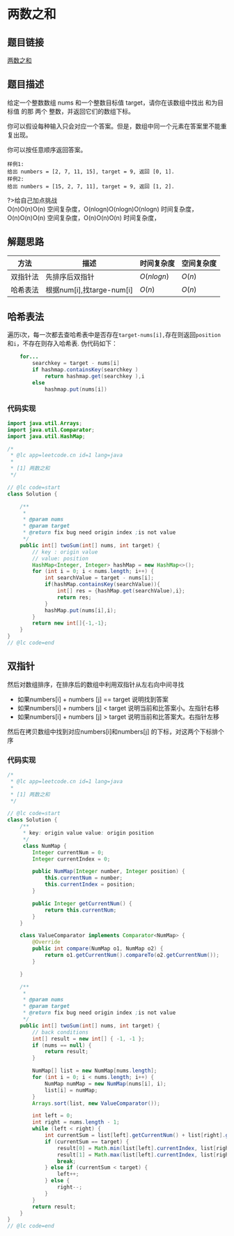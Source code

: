 
# 两数之和

## 题目链接

[两数之和](https://leetcode-cn.com/problems/two-sum/)

## 题目描述
给定一个整数数组 nums 和一个整数目标值 target，请你在该数组中找出 和为目标值 的那 两个 整数，并返回它们的数组下标。

你可以假设每种输入只会对应一个答案。但是，数组中同一个元素在答案里不能重复出现。

你可以按任意顺序返回答案。

```shell
样例1:
给出 numbers = [2, 7, 11, 15], target = 9, 返回 [0, 1].
样例2:
给出 numbers = [15, 2, 7, 11], target = 9, 返回 [1, 2].
```

?>给自己加点挑战 <br>
    O(n)O(n)O(n) 空间复杂度，O(nlogn)O(nlogn)O(nlogn) 时间复杂度，<br>
    O(n)O(n)O(n) 空间复杂度，O(n)O(n)O(n) 时间复杂度，<br>



## 解题思路
| 方法  |描述 |时间复杂度 |空间复杂度|
|---|---|---|---|
|  双指针法 | 先排序后双指针  | $O(nlogn)$|$O(n)$|
|  哈希表法 | 根据num[i],找targe-num[i]  | $O(n)$|$O(n)$|


## 哈希表法

遍历i次，每一次都去查哈希表中是否存在`target-nums[i],`存在则返回`position`和`i`，不存在则存入哈希表.
伪代码如下：
```java
    for... 
        searchkey = target - nums[i]
        if hashmap.containsKey(searchkey )
            return hashmap.get(searchkey ),i
        else
            hashmap.put(nums[i])
```


### 代码实现

```java
import java.util.Arrays;
import java.util.Comparator;
import java.util.HashMap;

/*
 * @lc app=leetcode.cn id=1 lang=java
 *
 * [1] 两数之和
 */

// @lc code=start
class Solution {

    /**
     * 
     * @param nums
     * @param target
     * @return fix bug need origin index ;is not value
     */
    public int[] twoSum(int[] nums, int target) {
        // key : origin value
        // value: position
        HashMap<Integer, Integer> hashMap = new HashMap<>();
        for (int i = 0; i < nums.length; i++) {
            int searchValue = target - nums[i];
            if(hashMap.containsKey(searchValue)){
                int[] res = {hashMap.get(searchValue),i};
                return res;
            }
            hashMap.put(nums[i],i);
        }
        return new int[]{-1,-1};
    }
}
// @lc code=end


```
## 双指针

然后对数组排序，在排序后的数组中利用双指针从左右向中间寻找
-    如果numbers[i] + numbers [j] == target 说明找到答案
-    如果numbers[i] + numbers [j] < target 说明当前和比答案小。左指针右移
-    如果numbers[i] + numbers [j] > target 说明当前和比答案大。右指针左移

然后在拷贝数组中找到对应numbers[i]和numbers[j] 的下标，对这两个下标排个序

### 代码实现

```java
/*
 * @lc app=leetcode.cn id=1 lang=java
 *
 * [1] 两数之和
 */

// @lc code=start
class Solution {
    /**
     * key: origin value value: origin position
     */
     class NumMap {
        Integer currentNum = 0;
        Integer currentIndex = 0;

        public NumMap(Integer number, Integer position) {
            this.currentNum = number;
            this.currentIndex = position;
        }

        public Integer getCurrentNum() {
            return this.currentNum;
        }
    }

    class ValueComparator implements Comparator<NumMap> {
        @Override
        public int compare(NumMap o1, NumMap o2) {
            return o1.getCurrentNum().compareTo(o2.getCurrentNum());
        }

    }

    /**
     * 
     * @param nums
     * @param target
     * @return fix bug need origin index ;is not value
     */
    public int[] twoSum(int[] nums, int target) {
        // back conditions
        int[] result = new int[] { -1, -1 };
        if (nums == null) {
            return result;
        }

        NumMap[] list = new NumMap[nums.length];
        for (int i = 0; i < nums.length; i++) {
            NumMap numMap = new NumMap(nums[i], i);
            list[i] = numMap;
        }
        Arrays.sort(list, new ValueComparator());

        int left = 0;
        int right = nums.length - 1;
        while (left < right) {
            int currentSum = list[left].getCurrentNum() + list[right].getCurrentNum();
            if (currentSum == target) {
                result[0] = Math.min(list[left].currentIndex, list[right].currentIndex);
                result[1] = Math.max(list[left].currentIndex, list[right].currentIndex);
                break;
            } else if (currentSum < target) {
                left++;
            } else {
                right--;
            }
        }
        return result;
    }
}
// @lc code=end
```